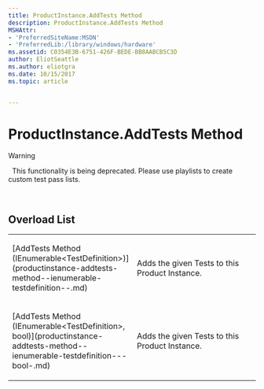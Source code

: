 ```yaml
---
title: ProductInstance.AddTests Method
description: ProductInstance.AddTests Method
MSHAttr:
- 'PreferredSiteName:MSDN'
- 'PreferredLib:/library/windows/hardware'
ms.assetid: C0354E3B-6751-426F-BEDE-BB8AABCB5C3D
author: EliotSeattle
ms.author: eliotgra
ms.date: 10/15/2017
ms.topic: article


---
```


# ProductInstance.AddTests Method

>[!WARNING]
>  This functionality is being deprecated. Please use playlists to create custom test pass lists.

 

## <span id="Overload_List"></span><span id="overload_list"></span><span id="OVERLOAD_LIST"></span>Overload List


<table>
<colgroup>
<col width="50%" />
<col width="50%" />
</colgroup>
<tbody>
<tr class="odd">
<td><p>[AddTests Method (IEnumerable&lt;TestDefinition&gt;)](productinstance-addtests-method--ienumerable-testdefinition--.md)</p></td>
<td><p>Adds the given Tests to this Product Instance.</p></td>
</tr>
<tr class="even">
<td><p>[AddTests Method (IEnumerable&lt;TestDefinition&gt;, bool)](productinstance-addtests-method--ienumerable-testdefinition---bool-.md)</p></td>
<td><p>Adds the given Tests to this Product Instance.</p></td>
</tr>
</tbody>
</table>

 

 

 






